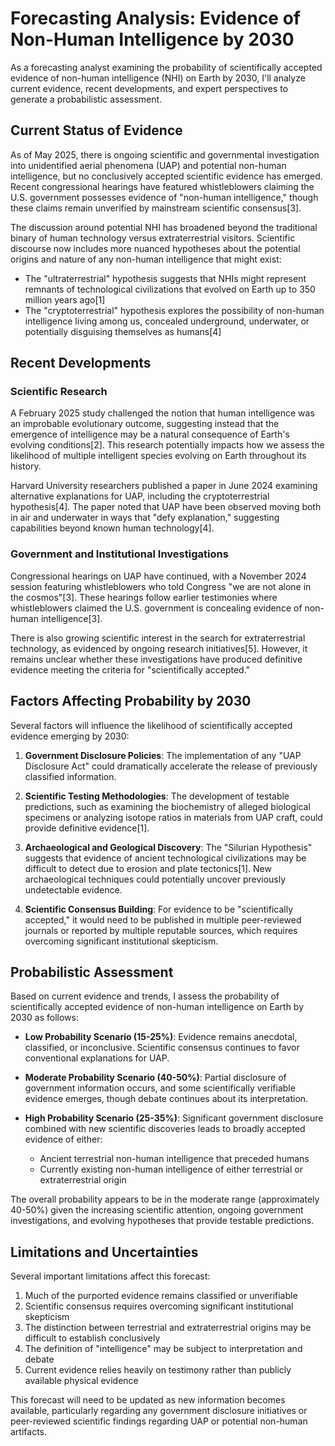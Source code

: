 # Forecasting Analysis: Evidence of Non-Human Intelligence by 2030

As a forecasting analyst examining the probability of scientifically accepted evidence of non-human intelligence (NHI) on Earth by 2030, I'll analyze current evidence, recent developments, and expert perspectives to generate a probabilistic assessment.

## Current Status of Evidence

As of May 2025, there is ongoing scientific and governmental investigation into unidentified aerial phenomena (UAP) and potential non-human intelligence, but no conclusively accepted scientific evidence has emerged. Recent congressional hearings have featured whistleblowers claiming the U.S. government possesses evidence of "non-human intelligence," though these claims remain unverified by mainstream scientific consensus[3].

The discussion around potential NHI has broadened beyond the traditional binary of human technology versus extraterrestrial visitors. Scientific discourse now includes more nuanced hypotheses about the potential origins and nature of any non-human intelligence that might exist:

- The "ultraterrestrial" hypothesis suggests that NHIs might represent remnants of technological civilizations that evolved on Earth up to 350 million years ago[1]
- The "cryptoterrestrial" hypothesis explores the possibility of non-human intelligence living among us, concealed underground, underwater, or potentially disguising themselves as humans[4]

## Recent Developments

### Scientific Research

A February 2025 study challenged the notion that human intelligence was an improbable evolutionary outcome, suggesting instead that the emergence of intelligence may be a natural consequence of Earth's evolving conditions[2]. This research potentially impacts how we assess the likelihood of multiple intelligent species evolving on Earth throughout its history.

Harvard University researchers published a paper in June 2024 examining alternative explanations for UAP, including the cryptoterrestrial hypothesis[4]. The paper noted that UAP have been observed moving both in air and underwater in ways that "defy explanation," suggesting capabilities beyond known human technology[4].

### Government and Institutional Investigations

Congressional hearings on UAP have continued, with a November 2024 session featuring whistleblowers who told Congress "we are not alone in the cosmos"[3]. These hearings follow earlier testimonies where whistleblowers claimed the U.S. government is concealing evidence of non-human intelligence[3].

There is also growing scientific interest in the search for extraterrestrial technology, as evidenced by ongoing research initiatives[5]. However, it remains unclear whether these investigations have produced definitive evidence meeting the criteria for "scientifically accepted."

## Factors Affecting Probability by 2030

Several factors will influence the likelihood of scientifically accepted evidence emerging by 2030:

1. **Government Disclosure Policies**: The implementation of any "UAP Disclosure Act" could dramatically accelerate the release of previously classified information.

2. **Scientific Testing Methodologies**: The development of testable predictions, such as examining the biochemistry of alleged biological specimens or analyzing isotope ratios in materials from UAP craft, could provide definitive evidence[1].

3. **Archaeological and Geological Discovery**: The "Silurian Hypothesis" suggests that evidence of ancient technological civilizations may be difficult to detect due to erosion and plate tectonics[1]. New archaeological techniques could potentially uncover previously undetectable evidence.

4. **Scientific Consensus Building**: For evidence to be "scientifically accepted," it would need to be published in multiple peer-reviewed journals or reported by multiple reputable sources, which requires overcoming significant institutional skepticism.

## Probabilistic Assessment

Based on current evidence and trends, I assess the probability of scientifically accepted evidence of non-human intelligence on Earth by 2030 as follows:

- **Low Probability Scenario (15-25%)**: Evidence remains anecdotal, classified, or inconclusive. Scientific consensus continues to favor conventional explanations for UAP.

- **Moderate Probability Scenario (40-50%)**: Partial disclosure of government information occurs, and some scientifically verifiable evidence emerges, though debate continues about its interpretation.

- **High Probability Scenario (25-35%)**: Significant government disclosure combined with new scientific discoveries leads to broadly accepted evidence of either:
  - Ancient terrestrial non-human intelligence that preceded humans
  - Currently existing non-human intelligence of either terrestrial or extraterrestrial origin

The overall probability appears to be in the moderate range (approximately 40-50%) given the increasing scientific attention, ongoing government investigations, and evolving hypotheses that provide testable predictions.

## Limitations and Uncertainties

Several important limitations affect this forecast:

1. Much of the purported evidence remains classified or unverifiable
2. Scientific consensus requires overcoming significant institutional skepticism
3. The distinction between terrestrial and extraterrestrial origins may be difficult to establish conclusively
4. The definition of "intelligence" may be subject to interpretation and debate
5. Current evidence relies heavily on testimony rather than publicly available physical evidence

This forecast will need to be updated as new information becomes available, particularly regarding any government disclosure initiatives or peer-reviewed scientific findings regarding UAP or potential non-human artifacts.